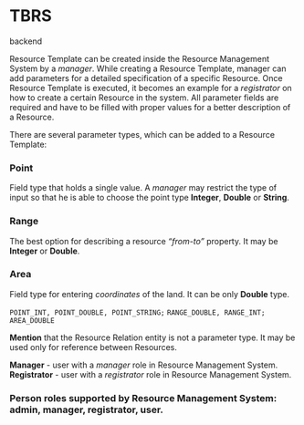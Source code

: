 # TBRS
backend


Resource Template can be created inside the Resource Management System by a _manager_. While creating a Resource Template, manager can add parameters for a detailed specification of a specific Resource. Once Resource Template is executed, it becomes an example for a _registrator_ on how to create a certain Resource in the system. All parameter fields are required and have to be filled with proper values for a better description of a Resource.

There are several parameter types, which can be added to a Resource Template:

### Point
Field type that holds a single value. A _manager_ may restrict the type of input so that he is able to choose the point type **Integer**, **Double** or **String**.
### Range
The best option for describing a resource _“from-to”_ property. It may be **Integer** or **Double**.
### Area
Field type for entering _coordinates_ of the land. It can be only **Double** type.


```POINT_INT, POINT_DOUBLE, POINT_STRING;```
```RANGE_DOUBLE, RANGE_INT;```
```AREA_DOUBLE```

**Mention** that the Resource Relation entity is not a parameter type. It may be used only for reference between Resources.

**Manager** - user with a _manager_ role in Resource Management System.
**Registrator** - user with a _registrator_ role in Resource Management System.

### Person roles supported by Resource Management System: admin, manager, registrator, user.
